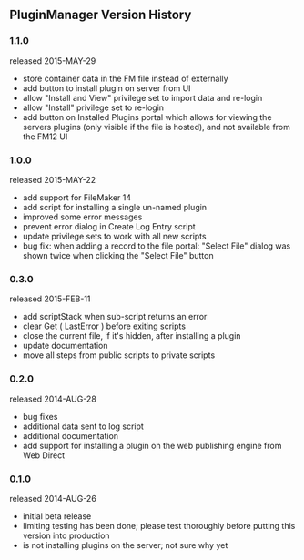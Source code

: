 ## PluginManager Version History


### 1.1.0

released 2015-MAY-29

  - store container data in the FM file instead of externally
  - add button to install plugin on server from UI
  - allow "Install and View" privilege set to import data and re-login
  - allow "Install" privilege set to re-login
  - add button on Installed Plugins portal which allows for viewing the servers plugins (only visible if the file is hosted), and not available from the FM12 UI


### 1.0.0

released 2015-MAY-22

  - add support for FileMaker 14
  - add script for installing a single un-named plugin
  - improved some error messages
  - prevent error dialog in Create Log Entry script
  - update privilege sets to work with all new scripts
  - bug fix: when adding a record to the file portal: "Select File" dialog was shown twice when clicking the "Select File" button


### 0.3.0

released 2015-FEB-11

  - add scriptStack when sub-script returns an error
  - clear Get ( LastError ) before exiting scripts
  - close the current file, if it's hidden, after installing a plugin
  - update documentation
  - move all steps from public scripts to private scripts


### 0.2.0

released 2014-AUG-28

  - bug fixes
  - additional data sent to log script
  - additional documentation
  - add support for installing a plugin on the web publishing engine from Web Direct


### 0.1.0

released 2014-AUG-26

  - initial beta release
  - limiting testing has been done; please test thoroughly before putting this version into production
  - is not installing plugins on the server; not sure why yet
